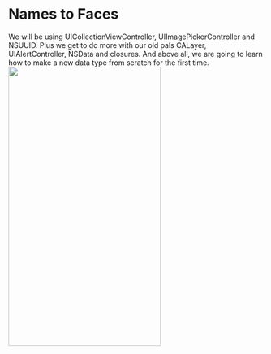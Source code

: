 # Names to Faces

We will be using UICollectionViewController, UIImagePickerController and NSUUID. Plus we get to do more with our old pals CALayer, UIAlertController, NSData and closures. And above all, we are going to learn how to make a new data type from scratch for the first time.
<img src="https://user-images.githubusercontent.com/87249316/225038557-18ff41cd-2725-4aa2-9116-e23e71e1ae77.png" width="300" height="550">  

